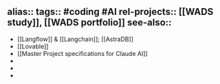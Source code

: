 alias::
tags:: #coding #AI 
rel-projects:: [[WADS study]], [[WADS portfolio]] 
see-also::
-
- [[Langflow]] & [[Langchain]]; [[AstraDB]]
- [[Lovable]]
- [[Master Project specifications for Claude AI]]
-
-
-